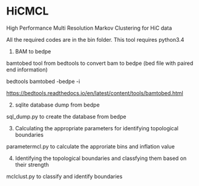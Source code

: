 # HiCMCL
High Performance Multi Resolution Markov Clustering for HiC data

All the required codes are in the bin folder. This tool requires python3.4 

1. BAM to bedpe 

bamtobed tool from bedtools to convert bam to bedpe (bed file with paired end information)

bedtools bamtobed -bedpe -i <BAM>

https://bedtools.readthedocs.io/en/latest/content/tools/bamtobed.html
  
2. sqlite database dump from bedpe

sql_dump.py to create the database from bedpe

3. Calculating the appropriate parameters for identifying topological boundaries

parametermcl.py to calculate the approriate bins and inflation value

4. Identifying the topological boundaries and classfying them based on their strength

mclclust.py to classify and identify boundaries
